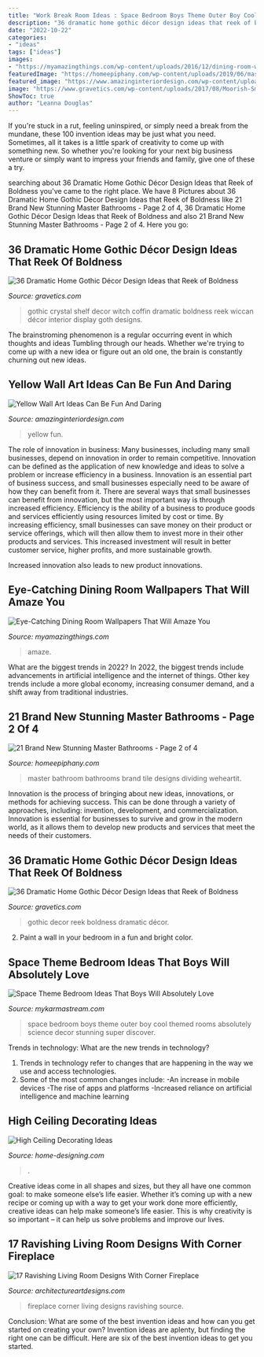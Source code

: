 ```yaml
---
title: "Work Break Room Ideas : Space Bedroom Boys Theme Outer Boy Cool Themed Rooms Absolutely Science Decor Stunning Super Discover"
description: "36 dramatic home gothic décor design ideas that reek of boldness"
date: "2022-10-22"
categories:
- "ideas"
tags: ["ideas"]
images:
- "https://myamazingthings.com/wp-content/uploads/2016/12/dining-room-with-wallpaper-and-coffered-ceiling-683x1024.jpg"
featuredImage: "https://homeepiphany.com/wp-content/uploads/2019/06/master-bathroom-pictures_10.jpg"
featured_image: "https://www.amazinginteriordesign.com/wp-content/uploads/2013/12/yy.jpg"
image: "https://www.gravetics.com/wp-content/uploads/2017/08/Moorish-Smoking-Room-The-Worsham-Rockefeller-House..jpg"
ShowToc: true
author: "Leanna Douglas"
---
```



If you're stuck in a rut, feeling uninspired, or simply need a break from the mundane, these 100 invention ideas may be just what you need. Sometimes, all it takes is a little spark of creativity to come up with something new. So whether you're looking for your next big business venture or simply want to impress your friends and family, give one of these a try.

	

		
searching about 36 Dramatic Home Gothic Décor Design Ideas that Reek of Boldness you've came to the right place. We have 8 Pictures about 36 Dramatic Home Gothic Décor Design Ideas that Reek of Boldness like 21 Brand New Stunning Master Bathrooms - Page 2 of 4, 36 Dramatic Home Gothic Décor Design Ideas that Reek of Boldness and also 21 Brand New Stunning Master Bathrooms - Page 2 of 4. Here you go:
		
    
## 36 Dramatic Home Gothic Décor Design Ideas That Reek Of Boldness

<img loading=lazy src="https://www.gravetics.com/wp-content/uploads/2017/08/Crystal-shelf.jpg" onerror="this.onerror=null;this.src='https://tse2.mm.bing.net/th?id=OIP.XipW44GLzJSYW9SpPPvtFwHaKs&amp;pid=15.1';" alt="36 Dramatic Home Gothic Décor Design Ideas that Reek of Boldness">

_Source: gravetics.com_

>gothic crystal shelf decor witch coffin dramatic boldness reek wiccan décor interior display goth designs. 

	

The brainstroming phenomenon is a regular occurring event in which thoughts and ideas Tumbling through our heads. Whether we're trying to come up with a new idea or figure out an old one, the brain is constantly churning out new ideas. 

    
## Yellow Wall Art Ideas Can Be Fun And Daring

<img loading=lazy src="https://www.amazinginteriordesign.com/wp-content/uploads/2013/12/yy.jpg" onerror="this.onerror=null;this.src='https://tse4.mm.bing.net/th?id=OIP.w3YrcQEohmxmaLtlapRLNgHaFy&amp;pid=15.1';" alt="Yellow Wall Art Ideas Can Be Fun And Daring">

_Source: amazinginteriordesign.com_

>yellow fun. 

	

The role of innovation in business:
Many businesses, including many small businesses, depend on innovation in order to remain competitive. Innovation can be defined as the application of new knowledge and ideas to solve a problem or increase efficiency in a business. Innovation is an essential part of business success, and small businesses especially need to be aware of how they can benefit from it.
There are several ways that small businesses can benefit from innovation, but the most important way is through increased efficiency. Efficiency is the ability of a business to produce goods and services efficiently using resources limited by cost or time. By increasing efficiency, small businesses can save money on their product or service offerings, which will then allow them to invest more in their other products and services. This increased investment will result in better customer service, higher profits, and more sustainable growth.

Increased innovation also leads to new product innovations.

    
## Eye-Catching Dining Room Wallpapers That Will Amaze You

<img loading=lazy src="https://myamazingthings.com/wp-content/uploads/2016/12/dining-room-with-wallpaper-and-coffered-ceiling-683x1024.jpg" onerror="this.onerror=null;this.src='https://tse4.mm.bing.net/th?id=OIP.9qW9TucVQsmCcNtDt-ipnwHaLG&amp;pid=15.1';" alt="Eye-Catching Dining Room Wallpapers That Will Amaze You">

_Source: myamazingthings.com_

>amaze. 

	

What are the biggest trends in 2022?
In 2022, the biggest trends include advancements in artificial intelligence and the internet of things. Other key trends include a more global economy, increasing consumer demand, and a shift away from traditional industries.

    
## 21 Brand New Stunning Master Bathrooms - Page 2 Of 4

<img loading=lazy src="https://homeepiphany.com/wp-content/uploads/2019/06/master-bathroom-pictures_10.jpg" onerror="this.onerror=null;this.src='https://tse1.mm.bing.net/th?id=OIP.J2LIuNQHuBVkk7CaZ23ZagHaLH&amp;pid=15.1';" alt="21 Brand New Stunning Master Bathrooms - Page 2 of 4">

_Source: homeepiphany.com_

>master bathroom bathrooms brand tile designs dividing weheartit. 

	

Innovation is the process of bringing about new ideas, innovations, or methods for achieving success. This can be done through a variety of approaches, including: invention, development, and commercialization. Innovation is essential for businesses to survive and grow in the modern world, as it allows them to develop new products and services that meet the needs of their customers.

    
## 36 Dramatic Home Gothic Décor Design Ideas That Reek Of Boldness

<img loading=lazy src="https://www.gravetics.com/wp-content/uploads/2017/08/Moorish-Smoking-Room-The-Worsham-Rockefeller-House..jpg" onerror="this.onerror=null;this.src='https://tse4.mm.bing.net/th?id=OIP.TWURVUeRfVL1EYsaHFzdSAHaJg&amp;pid=15.1';" alt="36 Dramatic Home Gothic Décor Design Ideas that Reek of Boldness">

_Source: gravetics.com_

>gothic decor reek boldness dramatic décor. 

	

2. Paint a wall in your bedroom in a fun and bright color.

    
## Space Theme Bedroom Ideas That Boys Will Absolutely Love

<img loading=lazy src="https://mykarmastream.com/wp-content/uploads/2018/02/space-theme-bedroom-12-.jpg" onerror="this.onerror=null;this.src='https://tse3.mm.bing.net/th?id=OIP.KmEL59G6mAukG4hrm4EOYQHaKD&amp;pid=15.1';" alt="Space Theme Bedroom Ideas That Boys Will Absolutely Love">

_Source: mykarmastream.com_

>space bedroom boys theme outer boy cool themed rooms absolutely science decor stunning super discover. 

	

Trends in technology: What are the new trends in technology?
1. Trends in technology refer to changes that are happening in the way we use and access technologies. 
2. Some of the most common changes include: 
-An increase in mobile devices 
-The rise of apps and platforms 
-Increased reliance on artificial intelligence and machine learning 

    
## High Ceiling Decorating Ideas

<img loading=lazy src="http://cdn.home-designing.com/wp-content/uploads/2012/09/White-living-room-dining-furniture.jpeg" onerror="this.onerror=null;this.src='https://tse3.mm.bing.net/th?id=OIP.O5peLmzCWudLhDk0MlvexAHaLH&amp;pid=15.1';" alt="High Ceiling Decorating Ideas">

_Source: home-designing.com_

>. 

	

Creative ideas come in all shapes and sizes, but they all have one common goal: to make someone else’s life easier. Whether it’s coming up with a new recipe or coming up with a way to get your work done more efficiently, creative ideas can help make someone’s life easier. This is why creativity is so important – it can help us solve problems and improve our lives.

    
## 17 Ravishing Living Room Designs With Corner Fireplace

<img loading=lazy src="https://www.architectureartdesigns.com/wp-content/uploads/2014/12/1361-630x472.jpg" onerror="this.onerror=null;this.src='https://tse3.mm.bing.net/th?id=OIP.DxgdL57MgbGFEbxRaXl9MQHaFj&amp;pid=15.1';" alt="17 Ravishing Living Room Designs With Corner Fireplace">

_Source: architectureartdesigns.com_

>fireplace corner living designs ravishing source. 

	

Conclusion: What are some of the best invention ideas and how can you get started on creating your own?
Invention ideas are aplenty, but finding the right one can be difficult. Here are six of the best invention ideas to get you started.

